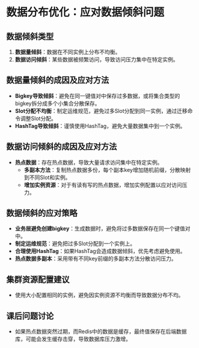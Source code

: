 # 数据分布优化：应对数据倾斜问题

## 数据倾斜类型

1. **数据量倾斜**：数据在不同实例上分布不均衡。
2. **数据访问倾斜**：某些数据被频繁访问，导致访问压力集中在特定实例。

## 数据量倾斜的成因及应对方法

- **Bigkey导致倾斜**：避免在同一键值对中保存过多数据，或将集合类型的bigkey拆分成多个小集合分散保存。
- **Slot分配不均衡**：制定运维规范，避免过多Slot分配到同一实例，通过迁移命令调整Slot分配。
- **HashTag导致倾斜**：谨慎使用HashTag，避免大量数据集中到一个实例。

## 数据访问倾斜的成因及应对方法

- **热点数据**：存在热点数据，导致大量请求访问集中在特定实例。
  - **多副本方法**：复制热点数据多份，每个副本key增加随机前缀，分散映射到不同Slot和实例。
  - **增加实例资源**：对于有读有写的热点数据，增加实例配置以应对访问压力。

## 数据倾斜的应对策略

- **业务层避免创建bigkey**：生成数据时，避免将过多数据保存在同一个键值对中。
- **制定运维规范**：避免把过多Slot分配到一个实例上。
- **合理使用HashTag**：如果HashTag会造成数据倾斜，优先考虑避免使用。
- **热点数据多副本**：采用带有不同key前缀的多副本方法分散访问压力。

## 集群资源配置建议

- 使用大小配置相同的实例，避免因实例资源不均衡而导致数据分布不均。

## 课后问题讨论

- 如果热点数据突然过期，而Redis中的数据是缓存，最终值保存在后端数据库，可能会发生缓存击穿，导致数据库压力激增。
